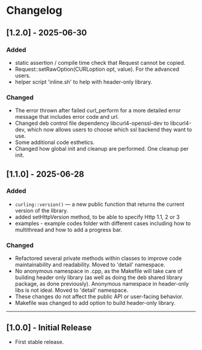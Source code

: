 # Changelog

## [1.2.0] - 2025-06-30
### Added
- static assertion / compile time check that Request cannot be copied.
- Request::setRawOption(CURLoption opt, <T> value). For the advanced users.
- helper script 'inline.sh' to help with header-only library.

### Changed
- The error thrown after failed curl_perform for a more detailed error message that includes error code and url.
- Changed deb control file dependency libcurl4-openssl-dev to libcurl4-dev, which now allows users to choose which ssl backend they want to use.
- Some additional code esthetics.
- Changed how global init and cleanup are performed. One cleanup per init.


## [1.1.0] - 2025-06-28
### Added
- `curling::version()` — a new public function that returns the current version of the library.
- added setHttpVersion method, to be able to specify Http 1.1, 2 or 3
- examples - example codes folder with different cases including how to multithread and how to add a progress bar.

### Changed
- Refactored several private methods within classes to improve code maintainability and readability. Moved to 'detail' namespace.
- No anonymous namespace in .cpp, as the Makefile will take care of building header only library (as well as doing the deb shared library package, as done previously). Anonymous namespace in header-only libs is not ideal. Moved to 'detail' namespace.
- These changes do not affect the public API or user-facing behavior.
- Makefile was changed to add option to build header-only library.

---

## [1.0.0] - Initial Release
- First stable release.
